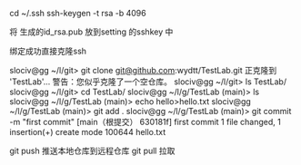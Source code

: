 cd ~/.ssh
ssh-keygen -t rsa -b 4096

将 生成的id_rsa.pub 放到setting 的sshkey 中

绑定成功直接克隆ssh

slociv@gg ~/l/git> git clone git@github.com:wydtt/TestLab.git
正克隆到 'TestLab'...
警告：您似乎克隆了一个空仓库。
slociv@gg ~/l/git> ls
TestLab/
slociv@gg ~/l/git> cd TestLab/
slociv@gg ~/l/g/TestLab (main)> ls
slociv@gg ~/l/g/TestLab (main)> echo hello>hello.txt
slociv@gg ~/l/g/TestLab (main)> git add .
slociv@gg ~/l/g/TestLab (main)> git commit -m "first commit"
[main（根提交） 630181f] first commit
 1 file changed, 1 insertion(+)
 create mode 100644 hello.txt


git push 推送本地仓库到远程仓库
git pull 拉取